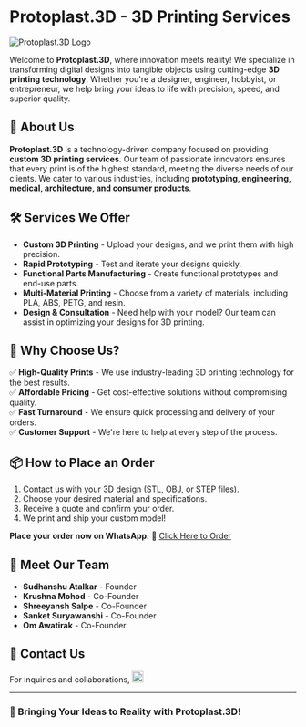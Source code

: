 # Protoplast.3D - 3D Printing Services
![Protoplast.3D Logo](https://github.com/Protoplast-3D/public-website/blob/main/images/logo.png)

Welcome to **Protoplast.3D**, where innovation meets reality! We specialize in transforming digital designs into tangible objects using cutting-edge **3D printing technology**. Whether you're a designer, engineer, hobbyist, or entrepreneur, we help bring your ideas to life with precision, speed, and superior quality.

## 🚀 About Us
**Protoplast.3D** is a technology-driven company focused on providing **custom 3D printing services**. Our team of passionate innovators ensures that every print is of the highest standard, meeting the diverse needs of our clients. We cater to various industries, including **prototyping, engineering, medical, architecture, and consumer products**.

## 🛠 Services We Offer
- **Custom 3D Printing** - Upload your designs, and we print them with high precision.
- **Rapid Prototyping** - Test and iterate your designs quickly.
- **Functional Parts Manufacturing** - Create functional prototypes and end-use parts.
- **Multi-Material Printing** - Choose from a variety of materials, including PLA, ABS, PETG, and resin.
- **Design & Consultation** - Need help with your model? Our team can assist in optimizing your designs for 3D printing.

## 🎯 Why Choose Us?
✅ **High-Quality Prints** - We use industry-leading 3D printing technology for the best results.  
✅ **Affordable Pricing** - Get cost-effective solutions without compromising quality.  
✅ **Fast Turnaround** - We ensure quick processing and delivery of your orders.  
✅ **Customer Support** - We're here to help at every step of the process.  

## 📦 How to Place an Order
1. Contact us with your 3D design (STL, OBJ, or STEP files).
2. Choose your desired material and specifications.
3. Receive a quote and confirm your order.
4. We print and ship your custom model!

**Place your order now on WhatsApp:** 📲 [Click Here to Order](https://wa.me/YOUR_WHATSAPP_NUMBER)

## 👥 Meet Our Team
- **Sudhanshu Atalkar** - Founder  
- **Krushna Mohod** - Co-Founder  
- **Shreeyansh Salpe** - Co-Founder  
- **Sanket Suryawanshi** - Co-Founder  
- **Om Awatirak** - Co-Founder  

<!-- ## 🌐 Visit Our Website
🔗 [Protoplast.3D Website](https://yourwebsite.com) -->

## 📧 Contact Us
For inquiries and collaborations, 
[<img src="https://cdn.simpleicons.org/discord/5865F2" width="20" height="20">](https://discord.gg/F9sGbYWs)


---
### 🚀 Bringing Your Ideas to Reality with **Protoplast.3D**!
